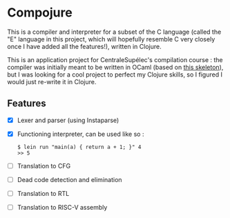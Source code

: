 # Compojure

This is a compiler and interpreter for a subset of the C language (called the "E" language in this project, which will hopefully resemble C very closely once I have added all the features!), written in Clojure.

This is an application project for CentraleSupélec's compilation course : the compiler was initially meant to be written in OCaml (based on [this skeleton](https://gitlab-research.centralesupelec.fr/cidre-public/compilation/infosec-ecomp)), but I was looking for a cool project to perfect my Clojure skills, so I figured I would just re-write it in Clojure.

## Features

- [x] Lexer and parser (using Instaparse)
- [x] Functioning interpreter, can be used like so :
  ```
  $ lein run "main(a) { return a + 1; }" 4
  >> 5
  ```
 
 - [ ] Translation to CFG
 - [ ] Dead code detection and elimination
 - [ ] Translation to RTL
 - [ ] Translation to RISC-V assembly
